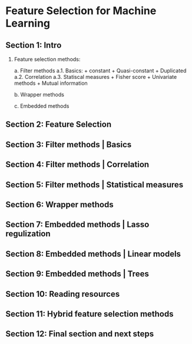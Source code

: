 # Feature Selection for Machine Learning

## Section 1: Intro

1. Feature selection methods:

	a. Filter methods
		a.1. Basics:
			+ constant
			+ Quasi-constant
			+ Duplicated
		a.2. Correlation
		a.3. Statiscal measures
			+ Fisher score
			+ Univariate methods
			+ Mutual information

	b. Wrapper methods
	
	c. Embedded methods

## Section 2: Feature Selection

## Section 3: Filter methods | Basics

## Section 4: Filter methods | Correlation

## Section 5: Filter methods | Statistical measures

## Section 6: Wrapper methods

## Section 7: Embedded methods | Lasso regulization

## Section 8: Embedded methods | Linear models

## Section 9: Embedded methods | Trees

## Section 10: Reading resources

## Section 11: Hybrid feature selection methods

## Section 12: Final section and next steps
